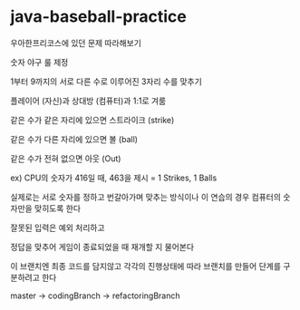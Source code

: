 # java-baseball-practice
우아한프리코스에 있던 문제 따라해보기


숫자 야구 룰 제정

1부터 9까지의 서로 다른 수로 이루어진 3자리 수를 맞추기

플레이어 (자신)과 상대방 (컴퓨터)과 1:1로 겨룸

같은 수가 같은 자리에 있으면 스트라이크 (strike)

같은 수가 다른 자리에 있으면 볼 (ball)

같은 수가 전혀 없으면 아웃 (Out)

ex) CPU의 숫자가 416일 때, 463을 제시 = 1 Strikes, 1 Balls

실제로는 서로 숫자를 정하고 번갈아가며 맞추는 방식이나 
이 연습의 경우 컴퓨터의 숫자만을 맞히도록 한다

잘못된 입력은 예외 처리하고

정답을 맞추어 게임이 종료되었을 때 재개할 지 물어본다


이 브랜치엔 최종 코드를 담지않고 
각각의 진행상태에 따라 브랜치를 만들어 단계를 구분하려고 한다

master -> codingBranch -> refactoringBranch
